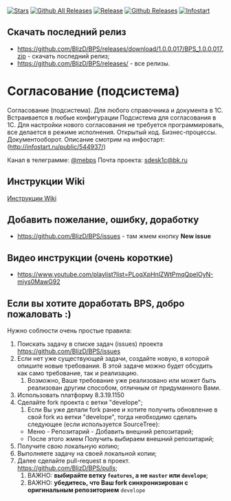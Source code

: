 [![Stars](https://img.shields.io/github/stars/BlizD/BPS.svg?label=Github%20%E2%98%85&a)](https://github.com/BlizD/BPS/stargazers)
[![Github All Releases](https://img.shields.io/github/downloads/BlizD/BPS/total.svg)](https://github.com/BlizD/BPS/releases)
[![Release](https://img.shields.io/github/tag/BlizD/BPS.svg?label=Last%20release&a)](https://github.com/BlizD/BPS/releases)
[![Github Releases](https://img.shields.io/github/downloads/BlizD/BPS/latest/total.svg)](https://github.com/BlizD/BPS/releases)
[![Infostart](https://img.shields.io/badge/infostart-downloads%20250-blue.svg)](https://infostart.ru/public/544937/)


## Скачать последний релиз ## 

* https://github.com/BlizD/BPS/releases/download/1.0.0.017/BPS_1.0.0.017.zip - скачать последний релиз;
* https://github.com/BlizD/BPS/releases/ - все релизы.

# Согласование (подсистема) #

Согласование (подсистема). Для любого справочника и документа в 1С. Встраивается в любые конфигурации
Подсистема для согласования в 1С. Для настройки нового согласования не требуется программировать, 
все делается в режиме исполнения. Открытый код. Бизнес-процессы. Документооборот.
Описание смотрим на инфостарт: (http://infostart.ru/public/544937/)
 
Канал в телеграмме: [@mebps](https://t.me/mebps)
Почта проекта: sdesk1c@bk.ru

## Инструкции Wiki ## 

[Инструкции Wiki](https://github.com/BlizD/BPS/wiki)

## Добавить пожелание, ошибку, доработку ## 
* https://github.com/BlizD/BPS/issues - там жмем кнопку **New issue**

## Видео инструкции (очень короткие) ##

* https://www.youtube.com/playlist?list=PLoqXpHnlZWtPmqQpeIOyN-miys0MawG92

##  Если вы хотите доработать BPS, добро пожаловать :)

Нужно соблюсти очень простые правила:

1. Поискать задачу в списке задач (issues) проекта https://github.com/BlizD/BPS/issues
1. Если нет уже существующей задачи, создайте новую, в которой опишите новые требования. В этой задаче можно будет обсудить как само требование, так и реализацию.
    1. Возможно, Ваше требование уже реализовано или может быть реализован другим способом, отличным от придуманного Вами.
1. Использовать платформу 8.3.19.1150
1. Сделайте fork проекта с ветки "develope";
    1. Если Вы уже делали fork ранее и хотите получить обновление в свой fork из ветки "develope", тогда необходимо сделать следующее (если используется SourceTree):
    * Меню - Репозитарий - Добавить внешний репозитарий;
    * После этого жмем Получить выбираем внешний репозитарий;
1. Получите свою локальную копию;
1. Выполняете задачу на своей локальной копии;
1. Далее сделайте pull-request в проект. https://github.com/BlizD/BPS/pulls;
    1. ВАЖНО: **выбирайте ветку `features`, а не `master` или `develope`**;
    1. ВАЖНО: **убедитесь, что Ваш fork синхронизирован с оригинальным репозиторием** `develope`
